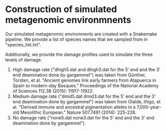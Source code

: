 # Construction of simulated metagenomic environmnents

Our simulated metagenomic environments are created with a Snakemake pipeline. 
We provide a list of species names that we sampled from in "species_list.txt".

Additionally, we provide the damage profiles used to simulate the three levels of damage.
1. High damage rate ("dhigh5.dat and dhigh3.dat for the 5' end and the 3' end deamination done by gargammel") was taken from Günther, Torsten, et al. "Ancient genomes link early farmers from Atapuerca in Spain to modern-day Basques." Proceedings of the National Academy of Sciences 112.38 (2015): 11917-11922.
2. Medium damage rate ("dmid5.dat dmid3.dat for the 5' end and the 3' end deamination done by gargammel") was taken from Olalde, Iñigo, et al. "Derived immune and ancestral pigmentation alleles in a 7,000-year-old Mesolithic European." Nature 507.7491 (2014): 225-228.
3. No damage rate ("none5.dat none3.dat for the 5' end and the 3' end deamination done by gargammel"). 


